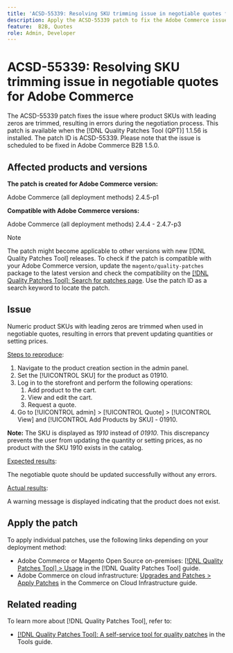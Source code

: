 ```yaml
---
title: 'ACSD-55339: Resolving SKU trimming issue in negotiable quotes for Adobe Commerce'
description: Apply the ACSD-55339 patch to fix the Adobe Commerce issue where product SKUs with leading zeros are trimmed, causing negotiation errors.
feature:  B2B, Quotes
role: Admin, Developer
---
```

# ACSD-55339: Resolving SKU trimming issue in negotiable quotes for Adobe Commerce

The ACSD-55339 patch fixes the issue where product SKUs with leading zeros are trimmed, resulting in errors during the negotiation process. This patch is available when the [!DNL Quality Patches Tool (QPT)] 1.1.56 is installed. The patch ID is ACSD-55339. Please note that the issue is scheduled to be fixed in Adobe Commerce B2B 1.5.0.

## Affected products and versions

**The patch is created for Adobe Commerce version:**

Adobe Commerce (all deployment methods) 2.4.5-p1

**Compatible with Adobe Commerce versions:**

Adobe Commerce (all deployment methods) 2.4.4 - 2.4.7-p3

>[!NOTE]
>
>The patch might become applicable to other versions with new [!DNL Quality Patches Tool] releases. To check if the patch is compatible with your Adobe Commerce version, update the `magento/quality-patches` package to the latest version and check the compatibility on the [[!DNL Quality Patches Tool]: Search for patches page](https://experienceleague.adobe.com/tools/commerce-quality-patches/index.html). Use the patch ID as a search keyword to locate the patch.

## Issue

Numeric product SKUs with leading zeros are trimmed when used in negotiable quotes, resulting in errors that prevent updating quantities or setting prices.

<u>Steps to reproduce</u>:

1. Navigate to the product creation section in the admin panel.
1. Set the [!UICONTROL SKU] for the product as 01910.
1. Log in to the storefront and perform the following operations:
    1. Add product to the cart.
    1. View and edit the cart.
    1. Request a quote.
1. Go to [!UICONTROL admin] > [!UICONTROL Quote] > [!UICONTROL View] and [!UICONTROL Add Products by SKU] - 01910.

**Note:** The SKU is displayed as *1910* instead of *01910*. This discrepancy prevents the user from updating the quantity or setting prices, as no product with the SKU 1910 exists in the catalog.

<u>Expected results</u>:

The negotiable quote should be updated successfully without any errors.

<u>Actual results</u>:

A warning message is displayed indicating that the product does not exist.

## Apply the patch

To apply individual patches, use the following links depending on your deployment method:

* Adobe Commerce or Magento Open Source on-premises: [[!DNL Quality Patches Tool] > Usage](/help/tools/quality-patches-tool/usage.md) in the [!DNL Quality Patches Tool] guide.
* Adobe Commerce on cloud infrastructure: [Upgrades and Patches > Apply Patches](https://experienceleague.adobe.com/docs/commerce-cloud-service/user-guide/develop/upgrade/apply-patches.html) in the Commerce on Cloud Infrastructure guide.


## Related reading

To learn more about [!DNL Quality Patches Tool], refer to:

* [[!DNL Quality Patches Tool]: A self-service tool for quality patches](/help/tools/quality-patches-tool/quality-patches-tool-to-self-serve-quality-patches.md) in the Tools guide.
